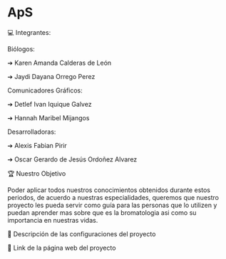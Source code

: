 # ApS

💻 Integrantes:

Biólogos:

➔ Karen Amanda Calderas de León

➔ Jaydi Dayana Orrego Perez

Comunicadores Gráficos:

➔ Detlef Ivan Iquique Galvez

➔ Hannah Maribel Mijangos

Desarrolladoras:

➔ Alexis Fabian Pirir

➔ Oscar Gerardo de Jesús Ordoñez Alvarez

🏆 Nuestro Objetivo

Poder aplicar todos nuestros conocimientos obtenidos durante estos periodos, de acuerdo a nuestras especialidades, queremos que nuestro proyecto les pueda servir como guía para las personas que lo utilizen y puedan aprender mas sobre que es la bromatologia asi como su importancia en nuestras vidas.

🥇 Descripción de las configuraciones del proyecto



 📎 Link de la página web del proyecto

